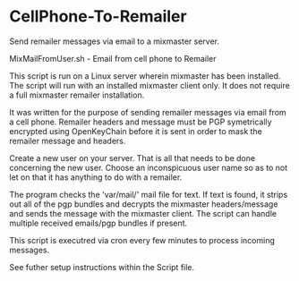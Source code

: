 # CellPhone-To-Remailer

Send remailer messages via email to a mixmaster server.

MixMailFromUser.sh - Email from cell phone to Remailer

This script is run on a Linux server wherein mixmaster has
been installed.  The script will run with an installed
mixmaster client only.  It does not require a full mixmaster
remailer installation.

It was written for the purpose of sending remailer messages via
email from a cell phone.  Remailer headers and message must
be PGP symetrically encrypted using OpenKeyChain before it is
sent in order to mask the remailer message and headers.

Create a new user on your server.  That is all that needs
to be done concerning the new user.  Choose an inconspicuous
user name so as to not let on that it has anything to do
with a remailer.

The program checks the 'var/mail/<username>' mail file for
text.  If text is found, it strips out all of the pgp bundles
and decrypts the mixmaster headers/message and sends the message
with the mixmaster client.  The script can handle multiple
received emails/pgp bundles if present.

This script is executred via cron every few minutes to process
incoming messages.

See futher setup instructions within the Script file.
